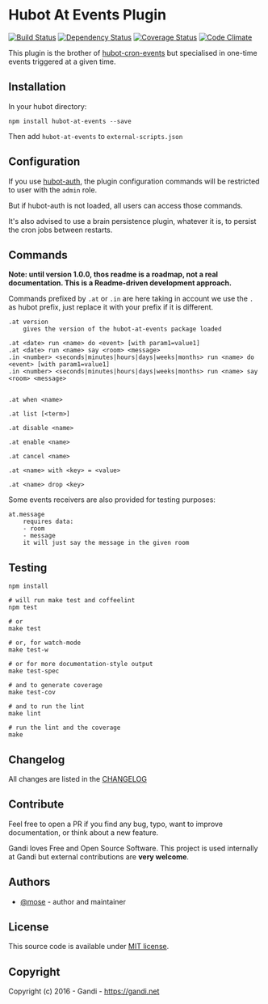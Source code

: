 Hubot At Events Plugin
=================================

[![Build Status](https://img.shields.io/travis/Gandi/hubot-at-events.svg)](https://travis-ci.org/Gandi/hubot-at-events)
[![Dependency Status](https://gemnasium.com/Gandi/hubot-at-events.svg)](https://gemnasium.com/Gandi/hubot-at-events)
[![Coverage Status](https://img.shields.io/codeclimate/coverage/github/Gandi/hubot-at-events.svg)](https://codeclimate.com/github/Gandi/hubot-at-events/coverage)
[![Code Climate](https://img.shields.io/codeclimate/github/Gandi/hubot-at-events.svg)](https://codeclimate.com/github/Gandi/hubot-at-events)

This plugin is the brother of [hubot-cron-events](https://github.com/Gandi/hubot-cron-events) but specialised in one-time events triggered at a given time.


Installation
--------------
In your hubot directory:    

    npm install hubot-at-events --save

Then add `hubot-at-events` to `external-scripts.json`


Configuration
-----------------

If you use [hubot-auth](https://github.com/hubot-scripts/hubot-auth), the plugin configuration commands will be restricted to user with the `admin` role. 

But if hubot-auth is not loaded, all users can access those commands.

It's also advised to use a brain persistence plugin, whatever it is, to persist the cron jobs between restarts.


Commands
--------------

**Note: until version 1.0.0, thos readme is a roadmap, not a real documentation. This is a Readme-driven development approach.**

Commands prefixed by `.at` or `.in` are here taking in account we use the `.` as hubot prefix, just replace it with your prefix if it is different.

    .at version
        gives the version of the hubot-at-events package loaded

    .at <date> run <name> do <event> [with param1=value1]
    .at <date> run <name> say <room> <message>
    .in <number> <seconds|minutes|hours|days|weeks|months> run <name> do <event> [with param1=value1]
    .in <number> <seconds|minutes|hours|days|weeks|months> run <name> say <room> <message>


    .at when <name>

    .at list [<term>]

    .at disable <name>

    .at enable <name>

    .at cancel <name>

    .at <name> with <key> = <value>

    .at <name> drop <key>

Some events receivers are also provided for testing purposes:

    at.message
        requires data:
        - room
        - message
        it will just say the message in the given room


Testing
----------------

    npm install

    # will run make test and coffeelint
    npm test 
    
    # or
    make test
    
    # or, for watch-mode
    make test-w

    # or for more documentation-style output
    make test-spec

    # and to generate coverage
    make test-cov

    # and to run the lint
    make lint

    # run the lint and the coverage
    make

Changelog
---------------
All changes are listed in the [CHANGELOG](CHANGELOG.md)

Contribute
--------------
Feel free to open a PR if you find any bug, typo, want to improve documentation, or think about a new feature. 

Gandi loves Free and Open Source Software. This project is used internally at Gandi but external contributions are **very welcome**. 

Authors
------------
- [@mose](https://github.com/mose) - author and maintainer

License
-------------
This source code is available under [MIT license](LICENSE).

Copyright
-------------
Copyright (c) 2016 - Gandi - https://gandi.net
